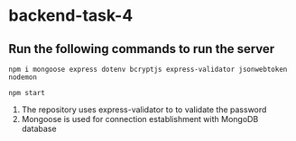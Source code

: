 # backend-task-4

## Run the following commands to run the server
```
npm i mongoose express dotenv bcryptjs express-validator jsonwebtoken nodemon 
```
```
npm start
```
1. The repository uses express-validator to  to validate the password
2. Mongoose is used for connection establishment with MongoDB database
